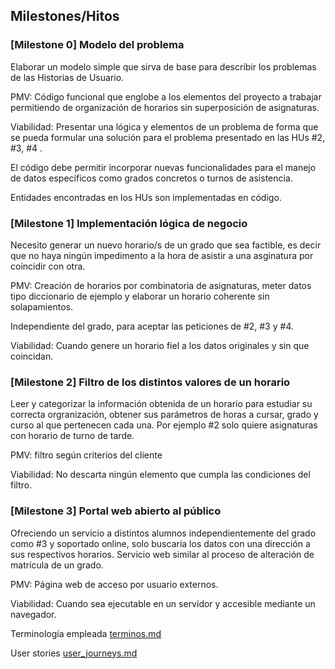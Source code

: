 ## Milestones/Hitos

### [Milestone 0] Modelo del problema

Elaborar un modelo simple que sirva de base para describir los problemas de las Historias de Usuario.

PMV: Código funcional que englobe a los elementos del proyecto a trabajar permitiendo de organización de horarios sin superposición de asignaturas.

Viabilidad: Presentar una lógica y elementos de un problema de forma que se pueda formular una solución para el problema presentado en las HUs #2, #3, #4 .

El código debe permitir incorporar nuevas funcionalidades para el manejo de datos específicos como grados concretos o turnos de asistencia.

Entidades encontradas en los HUs son implementadas en código.

### [Milestone 1] Implementación lógica de negocio
Necesito generar un nuevo horario/s de un grado que sea factible, es decir que no haya ningún impedimento a la hora de asistir a una asginatura por coincidir con otra.

PMV: Creación de horarios por combinatoria de asignaturas, meter datos tipo diccionario de ejemplo y elaborar un horario coherente sin solapamientos.

Independiente del grado, para aceptar las peticiones de #2, #3 y #4.

Viabilidad: Cuando genere un horario fiel a los datos originales y sin que coincidan.

### [Milestone 2] Filtro de los distintos valores de un horario
Leer y categorizar la información obtenida de un horario para estudiar su correcta orgranización, obtener sus parámetros de horas a cursar, grado y curso al que pertenecen cada una.
Por ejemplo #2 solo quiere asignaturas con horario de turno de tarde.

PMV: filtro según criterios del cliente

Viabilidad: No descarta ningún elemento que cumpla las condiciones del filtro.

### [Milestone 3] Portal web abierto al público
Ofreciendo un servicio a distintos alumnos independientemente del grado como #3 y soportado online, solo buscaría los datos con una dirección a sus respectivos horarios. Servicio web similar al proceso de alteración de matrícula de un grado.

PMV: Página web de acceso por usuario externos. 

Viabilidad: Cuando sea ejecutable en un servidor y accesible mediante un navegador.

Terminología empleada [terminos.md](https://github.com/ChinChainis/Proyecto_Reparahorarios_IV2425/blob/Objetivo-1/docs/terminos.md)

User stories [user_journeys.md](https://github.com/ChinChainis/Proyecto_Reparahorarios_IV2425/blob/Objetivo-1/docs/user_stories.md)
